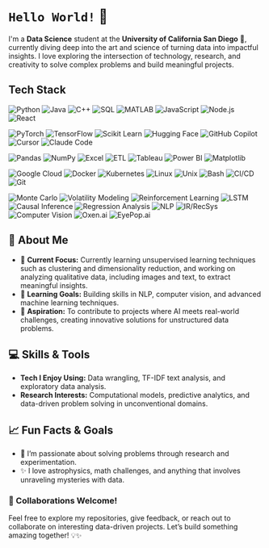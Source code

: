 # `Hello World!` 👋 
I'm a **Data Science** student at the **University of California San Diego** 🔱, currently diving deep into the art and science of turning data into impactful insights. I love exploring the intersection of technology, research, and creativity to solve complex problems and build meaningful projects. 
## Tech Stack  
<!-- Programming Languages -->
![Python](https://img.shields.io/badge/PYTHON-3776AB?style=for-the-badge&logo=python&logoColor=white)
![Java](https://img.shields.io/badge/JAVA-007396?style=for-the-badge&logo=openjdk&logoColor=white)
![C++](https://img.shields.io/badge/C++-00599C?style=for-the-badge&logo=cplusplus&logoColor=white)
![SQL](https://img.shields.io/badge/SQL-4479A1?style=for-the-badge&logo=databricks&logoColor=white)
![MATLAB](https://img.shields.io/badge/MATLAB-E16737?style=for-the-badge&logo=Mathworks&logoColor=white)
![JavaScript](https://img.shields.io/badge/JAVASCRIPT-F7DF1E?style=for-the-badge&logo=javascript&logoColor=black)
![Node.js](https://img.shields.io/badge/NODE.JS-339933?style=for-the-badge&logo=node.js&logoColor=white)
![React](https://img.shields.io/badge/REACT-61DAFB?style=for-the-badge&logo=react&logoColor=black)

<!-- AI / ML -->
![PyTorch](https://img.shields.io/badge/PYTORCH-EE4C2C?style=for-the-badge&logo=pytorch&logoColor=white)
![TensorFlow](https://img.shields.io/badge/TENSORFLOW-FF6F00?style=for-the-badge&logo=tensorflow&logoColor=white)
![Scikit Learn](https://img.shields.io/badge/SCIKIT%20LEARN-F7931E?style=for-the-badge&logo=scikitlearn&logoColor=white)
![Hugging Face](https://img.shields.io/badge/HUGGING%20FACE-FFDD00?style=for-the-badge&logo=huggingface&logoColor=black)
![GitHub Copilot](https://img.shields.io/badge/GITHUB%20COPILOT-000000?style=for-the-badge&logo=githubcopilot&logoColor=white)
![Cursor](https://img.shields.io/badge/CURSOR-00AEEF?style=for-the-badge&logoColor=white)
![Claude Code](https://img.shields.io/badge/CLAUDE%20CODE-9966FF?style=for-the-badge&logoColor=white)

<!-- Data / Visualization -->
![Pandas](https://img.shields.io/badge/PANDAS-150458?style=for-the-badge&logo=pandas&logoColor=white)
![NumPy](https://img.shields.io/badge/NUMPY-013243?style=for-the-badge&logo=numpy&logoColor=white)
![Excel](https://img.shields.io/badge/EXCEL-217346?style=for-the-badge&logo=microsoftexcel&logoColor=white)
![ETL](https://img.shields.io/badge/ETL%20PIPELINES-02569B?style=for-the-badge&logo=databricks&logoColor=white)
![Tableau](https://img.shields.io/badge/TABLEAU-E97627?style=for-the-badge&logo=tableau&logoColor=white)
![Power BI](https://img.shields.io/badge/POWER%20BI-F2C811?style=for-the-badge&logo=powerbi&logoColor=black)
![Matplotlib](https://img.shields.io/badge/MATPLOTLIB-11557C?style=for-the-badge&logo=plotly&logoColor=white)

<!-- Cloud / DevOps -->
![Google Cloud](https://img.shields.io/badge/GOOGLE%20CLOUD-4285F4?style=for-the-badge&logo=googlecloud&logoColor=white)
![Docker](https://img.shields.io/badge/DOCKER-2496ED?style=for-the-badge&logo=docker&logoColor=white)
![Kubernetes](https://img.shields.io/badge/KUBERNETES-326CE5?style=for-the-badge&logo=kubernetes&logoColor=white)
![Linux](https://img.shields.io/badge/LINUX-FCC624?style=for-the-badge&logo=linux&logoColor=black)
![Unix](https://img.shields.io/badge/UNIX-000000?style=for-the-badge&logo=unix&logoColor=white)
![Bash](https://img.shields.io/badge/BASH-4EAA25?style=for-the-badge&logo=gnubash&logoColor=white)
![CI/CD](https://img.shields.io/badge/CI%2FCD-2088FF?style=for-the-badge&logo=githubactions&logoColor=white)
![Git](https://img.shields.io/badge/GIT-F05032?style=for-the-badge&logo=git&logoColor=white)

<!-- Other Tech (from projects & exp) -->
![Monte Carlo](https://img.shields.io/badge/MONTE%20CARLO-003B57?style=for-the-badge&logoColor=white)
![Volatility Modeling](https://img.shields.io/badge/VOLATILITY%20MODELING-990000?style=for-the-badge&logoColor=white)
![Reinforcement Learning](https://img.shields.io/badge/REINFORCEMENT%20LEARNING-FF6F61?style=for-the-badge&logoColor=white)
![LSTM](https://img.shields.io/badge/LSTM-006699?style=for-the-badge&logoColor=white)
![Causal Inference](https://img.shields.io/badge/CAUSAL%20INFERENCE-9932CC?style=for-the-badge&logoColor=white)
![Regression Analysis](https://img.shields.io/badge/REGRESSION%20ANALYSIS-006400?style=for-the-badge&logoColor=white)
![NLP](https://img.shields.io/badge/NLP-FF4088?style=for-the-badge&logo=googletranslate&logoColor=white)
![IR/RecSys](https://img.shields.io/badge/IR%20%2F%20RECSYS-3366CC?style=for-the-badge&logoColor=white)
![Computer Vision](https://img.shields.io/badge/COMPUTER%20VISION-FF9900?style=for-the-badge&logo=opencv&logoColor=white)
![Oxen.ai](https://img.shields.io/badge/OXEN.AI-000000?style=for-the-badge&logoColor=white)
![EyePop.ai](https://img.shields.io/badge/EYEPOP.AI-000000?style=for-the-badge&logoColor=white)


## 🌟 About Me 
- 🔭 **Current Focus:** Currently learning unsupervised learning techniques such as clustering and dimensionality reduction, and working on analyzing qualitative data, including images and text, to extract meaningful insights.
- 🌱 **Learning Goals:** Building skills in NLP, computer vision, and advanced machine learning techniques. 
- 🚀 **Aspiration:** To contribute to projects where AI meets real-world challenges, creating innovative solutions for unstructured data problems. 
## 💻 Skills & Tools 
- **Tech I Enjoy Using:** Data wrangling, TF-IDF text analysis, and exploratory data analysis. 
- **Research Interests:** Computational models, predictive analytics, and data-driven problem solving in unconventional domains. 
## 📈 Fun Facts & Goals 
- 🧠 I’m passionate about solving problems through research and experimentation. 
- ✨ I love astrophysics, math challenges, and anything that involves unraveling mysteries with data. 
### 🤝 Collaborations Welcome! 
Feel free to explore my repositories, give feedback, or reach out to collaborate on interesting data-driven projects. Let’s build something amazing together! 💡✨
